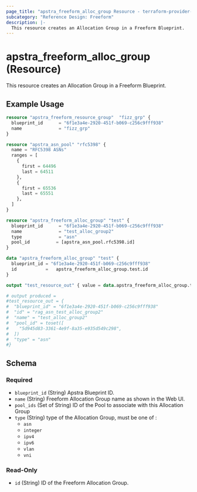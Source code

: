 ```yaml
---
page_title: "apstra_freeform_alloc_group Resource - terraform-provider-apstra"
subcategory: "Reference Design: Freeform"
description: |-
  This resource creates an Allocation Group in a Freeform Blueprint.
---
```


# apstra_freeform_alloc_group (Resource)

This resource creates an Allocation Group in a Freeform Blueprint.


## Example Usage

```terraform
resource "apstra_freeform_resource_group"  "fizz_grp" {
  blueprint_id      = "6f1e3a4e-2920-451f-b069-c256c9fff938"
  name              = "fizz_grp"
}

resource "apstra_asn_pool" "rfc5398" {
  name = "RFC5398 ASNs"
  ranges = [
    {
      first = 64496
      last = 64511
    },
    {
      first = 65536
      last = 65551
    },
  ]
}

resource "apstra_freeform_alloc_group" "test" {
  blueprint_id      = "6f1e3a4e-2920-451f-b069-c256c9fff938"
  name              = "test_alloc_group2"
  type              = "asn"
  pool_id          = [apstra_asn_pool.rfc5398.id]
}

data "apstra_freeform_alloc_group" "test" {
  blueprint_id = "6f1e3a4e-2920-451f-b069-c256c9fff938"
  id           =   apstra_freeform_alloc_group.test.id
}

output "test_resource_out" { value = data.apstra_freeform_alloc_group.test }

# output produced =
#test_resource_out = {
#  "blueprint_id" = "6f1e3a4e-2920-451f-b069-c256c9fff938"
#  "id" = "rag_asn_test_alloc_group2"
#  "name" = "test_alloc_group2"
#  "pool_id" = toset([
#    "5d945d83-3361-4e9f-8a35-e935d549c298",
#  ])
#  "type" = "asn"
#}
```

<!-- schema generated by tfplugindocs -->
## Schema

### Required

- `blueprint_id` (String) Apstra Blueprint ID.
- `name` (String) Freeform Allocation Group name as shown in the Web UI.
- `pool_ids` (Set of String) ID of the Pool to associate with this Allocation Group
- `type` (String) type of the Allocation Group, must be one of :
  - `asn`
  - `integer`
  - `ipv4`
  - `ipv6`
  - `vlan`
  - `vni`

### Read-Only

- `id` (String) ID of the Freeform Allocation Group.



